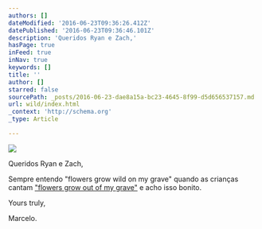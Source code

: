 ```yaml
---
authors: []
dateModified: '2016-06-23T09:36:26.412Z'
datePublished: '2016-06-23T09:36:46.101Z'
description: 'Queridos Ryan e Zach,'
hasPage: true
inFeed: true
inNav: true
keywords: []
title: ''
author: []
starred: false
sourcePath: _posts/2016-06-23-dae8a15a-bc23-4645-8f99-d5d656537157.md
url: wild/index.html
_context: 'http://schema.org'
_type: Article

---
```

![](https://the-grid-user-content.s3-us-west-2.amazonaws.com/ed87059c-1d2c-49bb-bfd6-3ea487d96813.png)

Queridos Ryan e Zach,

Sempre entendo "flowers grow wild on my grave" quando as crianças cantam ["flowers grow out of my grave"][0] e acho isso bonito.

Yours truly,

Marcelo.

[0]: https://open.spotify.com/track/2v909Fq67lICtj1e0x2E6H